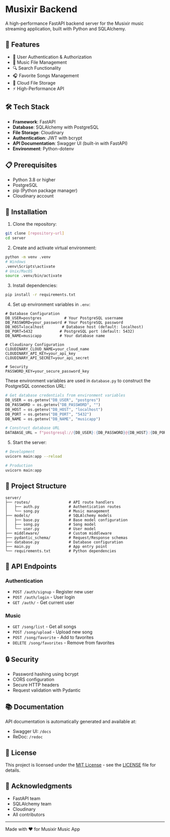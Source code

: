# Musixir Backend

A high-performance FastAPI backend server for the Musixir music streaming application, built with Python and SQLAlchemy.

## 🚀 Features

- 🔐 User Authentication & Authorization
- 🎵 Music File Management
- 🔍 Search Functionality
- 🎧 Favorite Songs Management
- 💾 Cloud File Storage
- ⚡ High-Performance API

## 🛠️ Tech Stack

- **Framework**: FastAPI
- **Database**: SQLAlchemy with PostgreSQL
- **File Storage**: Cloudinary
- **Authentication**: JWT with bcrypt
- **API Documentation**: Swagger UI (built-in with FastAPI)
- **Environment**: Python-dotenv

## 📋 Prerequisites

- Python 3.8 or higher
- PostgreSQL
- pip (Python package manager)
- Cloudinary account

## 🔧 Installation

1. Clone the repository:
```bash
git clone [repository-url]
cd server
```

2. Create and activate virtual environment:
```bash
python -m venv .venv
# Windows
.venv\Scripts\activate
# Unix/MacOS
source .venv/bin/activate
```

3. Install dependencies:
```bash
pip install -r requirements.txt
```

4. Set up environment variables in `.env`:
```env
# Database Configuration
DB_USER=postgres          # Your PostgreSQL username
DB_PASSWORD=your_password # Your PostgreSQL password
DB_HOST=localhost        # Database host (default: localhost)
DB_PORT=5432            # PostgreSQL port (default: 5432)
DB_NAME=musicapp        # Your database name

# Cloudinary Configuration
CLOUDINARY_CLOUD_NAME=your_cloud_name
CLOUDINARY_API_KEY=your_api_key
CLOUDINARY_API_SECRET=your_api_secret

# Security
PASSWORD_KEY=your_secure_password_key
```

These environment variables are used in `database.py` to construct the PostgreSQL connection URL:
```python
# Get database credentials from environment variables
DB_USER = os.getenv("DB_USER", "postgres")
DB_PASSWORD = os.getenv("DB_PASSWORD", "")
DB_HOST = os.getenv("DB_HOST", "localhost")
DB_PORT = os.getenv("DB_PORT", "5432")
DB_NAME = os.getenv("DB_NAME", "musicapp")

# Construct database URL
DATABASE_URL = f"postgresql://{DB_USER}:{DB_PASSWORD}@{DB_HOST}:{DB_PORT}/{DB_NAME}"
```

5. Start the server:
```bash
# Development
uvicorn main:app --reload

# Production
uvicorn main:app
```

## 📁 Project Structure

```
server/
├── routes/                 # API route handlers
│   ├── auth.py             # Authentication routes
│   └── song.py             # Music management
├── models/                 # SQLAlchemy models
│   ├── base.py             # Base model configuration
│   ├── song.py             # Song model
│   └── user.py             # User model
├── middleware/             # Custom middleware
├── pydantic_schema/        # Request/Response schemas
├── database.py             # Database configuration
├── main.py                 # App entry point
└── requirements.txt        # Python dependencies
```

## 🔌 API Endpoints

### Authentication
- `POST /auth/signup` - Register new user
- `POST /auth/login` - User login
- `GET /auth/` - Get current user

### Music
- `GET /song/list` - Get all songs
- `POST /song/upload` - Upload new song
- `POST /song/favorite` - Add to favorites
- `DELETE /song/favorites` - Remove from favorites

## 🔒 Security

- Password hashing using bcrypt
- CORS configuration
- Secure HTTP headers
- Request validation with Pydantic

## 📚 Documentation

API documentation is automatically generated and available at:
- Swagger UI: `/docs`
- ReDoc: `/redoc`

## 📝 License

This project is licensed under the [MIT License](LICENSE) - see the [LICENSE](LICENSE) file for details.

## 🤝 Acknowledgments

- FastAPI team
- SQLAlchemy team
- Cloudinary
- All contributors

---

Made with ❤️ for Musixir Music App
